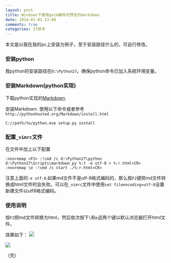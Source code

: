 ```yaml
---
layout: post
title: Windows下使用gvim编写可预览的markdown
date: 2014-01-01 13:08
comments: true
categories: IT技术
---
```

本文是以我在我的pc上安装为例子，至于安装路径什么的，可自行修改。
### 安装python
我python的安装路径在`D:\Python27`。确保python命令已加入系统环境变量。
### 安装Markdown(python实现)

下载python实现的[Markdown](https://pypi.python.org/pypi/Markdown).

<!-- more -->

安装Markdown. 使用以下命令或者参考`http://pythonhosted.org/Markdown/install.html`

```
C://path/to/python.exe setup.py install
```

### 配置`_vimrc`文件
在文件中加上以下配置

```
:nnoremap <F2> :!cmd /c d:\Python27\python d:\Python27\Scripts\markdown_py %:t -e utf-8 > %:r.html<CR>
:nnoremap \e :!cmd /c start ./%:r.html<CR>
```

注意上面的`-e utf-8`.如果md文件不是utf-8格式编码的，那么按`F2`键把md文件转换成html文件时会失败。可以在`_vimrc`文件中使用`set fileencoding=utf-8`设置新建文件以utf8格式编码。

### 使用说明
按`F2`把md文件转换为html，然后依次按下`\`和`e`这两个键以默认浏览器打开html文件。

效果如下：
![](http://pic.yupoo.com/huwewa/DpTleVlC/medish.jpg)

![](http://pic.yupoo.com/huwewa/DpTleLzD/medish.jpg)

（完）
